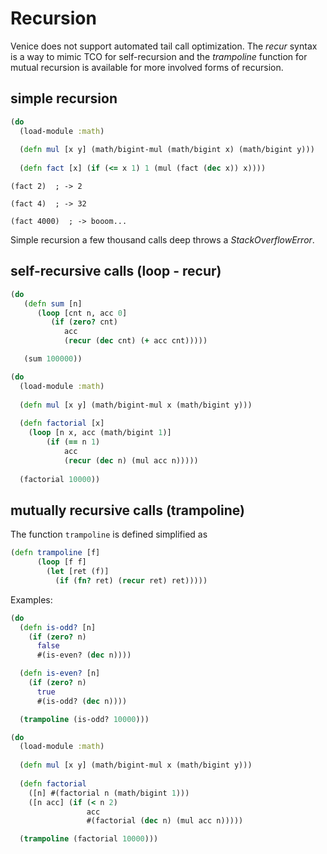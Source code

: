 # Recursion


Venice does not support automated tail call optimization. The _recur_ syntax 
is a way to mimic TCO for self-recursion and the _trampoline_ function for 
mutual recursion is available for more involved forms of recursion.


## simple recursion

```clojure
(do
  (load-module :math)
  
  (defn mul [x y] (math/bigint-mul (math/bigint x) (math/bigint y)))
  
  (defn fact [x] (if (<= x 1) 1 (mul (fact (dec x)) x))))
```

`(fact 2)  ; -> 2`

`(fact 4)  ; -> 32`

`(fact 4000)  ; -> booom...`

Simple recursion a few thousand calls deep throws a _StackOverflowError_.


## self-recursive calls (loop - recur)

```clojure
(do
   (defn sum [n]
      (loop [cnt n, acc 0]
         (if (zero? cnt)
            acc
            (recur (dec cnt) (+ acc cnt)))))

   (sum 100000))
```

```clojure
(do
  (load-module :math)
  
  (defn mul [x y] (math/bigint-mul x (math/bigint y)))
  
  (defn factorial [x]
    (loop [n x, acc (math/bigint 1)]
        (if (== n 1)
            acc
            (recur (dec n) (mul acc n)))))
    
  (factorial 10000))
```


## mutually recursive calls (trampoline)

The function `trampoline` is defined simplified as

```clojure
(defn trampoline [f] 
      (loop [f f]
        (let [ret (f)]
          (if (fn? ret) (recur ret) ret)))))
```

Examples:

```clojure
(do
  (defn is-odd? [n]
    (if (zero? n)
      false
      #(is-even? (dec n))))

  (defn is-even? [n]
    (if (zero? n)
      true
      #(is-odd? (dec n))))

  (trampoline (is-odd? 10000)))
```

```clojure
(do
  (load-module :math)
 
  (defn mul [x y] (math/bigint-mul x (math/bigint y)))
 
  (defn factorial
    ([n] #(factorial n (math/bigint 1)))
    ([n acc] (if (< n 2) 
                 acc 
                 #(factorial (dec n) (mul acc n)))))

  (trampoline (factorial 10000)))
```
